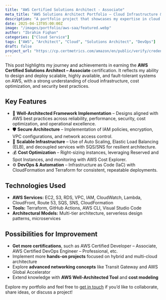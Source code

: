 ```yaml
---
title: "AWS Certified Solutions Architect - Associate"
meta_title: "AWS Solutions Architect Portfolio – Cloud Infrastructure & Architecture"
description: "A portfolio project that showcases my expertise in cloud architecture, security, and scalability through the AWS Certified Solutions Architect – Associate certification."
date: 2025-04-13T05:00:00Z
image: "/images/portfolio/aws-saa/featured.webp"
author: "Ibrahim Fiqhan"
categories: ["Cloud Service"]
tags: ["AWS", "Architect", "Cloud", "Solutions Architect", "DevOps"]
draft: false
project_url: "https://cp.certmetrics.com/amazon/en/public/verify/credential/09730e58c1c34882899002734dd13325"
---
```


This post highlights my journey and achievements in earning the **AWS Certified Solutions Architect – Associate** certification. It reflects my ability to design and deploy scalable, highly available, and fault-tolerant systems on AWS, with a strong understanding of cloud infrastructure, cost optimization, and security best practices.

## Key Features

- 🧱 **Well-Architected Framework Implementation** – Designs aligned with AWS best practices across reliability, performance, security, cost optimization, and operational excellence.
- 🛡 **Secure Architecture** – Implementation of IAM policies, encryption, VPC configurations, and network access control.
- 🚀 **Scalable Infrastructure** – Use of Auto Scaling, Elastic Load Balancing (ELB), and decoupled services with SQS/SNS for resilient architecture.
- 💰 **Cost Optimization** – Right-sizing instances, leveraging Reserved and Spot Instances, and monitoring with AWS Cost Explorer.
- ⚙️ **DevOps & Automation** – Infrastructure as Code (IaC) with CloudFormation and Terraform for consistent, repeatable deployments.

## Technologies Used

- **AWS Services:** EC2, S3, RDS, VPC, IAM, CloudWatch, Lambda, CloudFront, Route 53, SQS, SNS, CloudFormation
- **Tools:** Terraform, GitHub Actions, AWS CLI, Visual Studio Code
- **Architectural Models:** Multi-tier architecture, serverless design patterns, microservices

## Possibilities for Improvement

- **Get more certifications**, such as AWS Certified Developer – Associate, AWS Certified DevOps Engineer – Professional, etc.
- Implement more **hands-on projects** focused on hybrid and multi-cloud architecture
- Explore **advanced networking concepts** like Transit Gateway and AWS Global Accelerator
- Extend knowledge with **AWS Well-Architected Tool** and **cost modeling**

Explore my portfolio and feel free to [get in touch](https://wa.me/6285785556608) if you’d like to collaborate, share ideas, or discuss a project!
